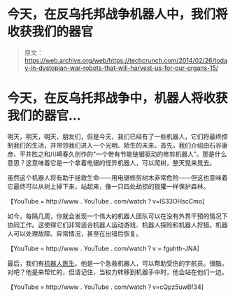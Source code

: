 # 今天，在反乌托邦战争机器人中，我们将收获我们的器官

> 原文：<https://web.archive.org/web/https://techcrunch.com/2014/02/26/today-in-dystopian-war-robots-that-will-harvest-us-for-our-organs-15/>

# 今天，在反乌托邦战争中，机器人将收获我们的器官…

明天，明天，明天，朋友们，但是今天，我们已经有了一些机器人，它们将最终控制我们的生活，并带领我们进入一个光明、陌生的未来。首先，我们介绍由石谷康彦、平井胜之和川崎春久创作的“一个带有节能链锯驱动的修剪机器人”。那是什么意思？这意味着它是一个拿着电锯的怪异机器人，可以爬树，整天晃来晃去。

虽然这个机器人将有助于拯救生命——用电锯修剪树木非常危险——但这也意味着它最终可以从树上掉下来，站起来，像一只四处劫掠的狼獾一样保护森林。

【YouTube = http://www . YouTube . com/watch？v=lS33OHscCmo]

如今，每隔几周，你就会发现一个伟大的机器人团队可以在没有外界干预的情况下协同工作。这使得它们非常适合机器人运动游戏、机器人探险和机器人狩猎。机器人可以处理故障、异常情况，甚至在出错后恢复。

【YouTube = http://www . YouTube . com/watch？v = fguhth-JNA]

最后，我们有[机器人医生](https://web.archive.org/web/20221007054715/http://www.zombieslounge.com/2014/02/22/dr-robonaut-2-will-medical-surgery-treatments-space-station/)。他是一个急救机器人，可以帮助受伤的宇航员。很酷，对吧？他是来帮忙的，但请记住，当权力转移到机器手中时，他会站在他们一边。

【YouTube = http://www . YouTube . com/watch？v=cQpz5uwBf34]